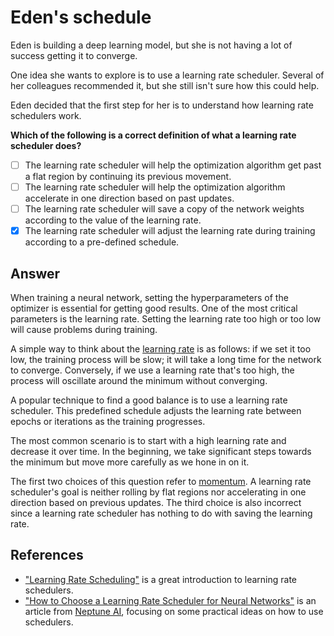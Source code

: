 # Eden's schedule

Eden is building a deep learning model, but she is not having a lot of success getting it to converge.

One idea she wants to explore is to use a learning rate scheduler. Several of her colleagues recommended it, but she still isn't sure how this could help.

Eden decided that the first step for her is to understand how learning rate schedulers work.

**Which of the following is a correct definition of what a learning rate scheduler does?**

- [ ] The learning rate scheduler will help the optimization algorithm get past a flat region by continuing its previous movement.
- [ ] The learning rate scheduler will help the optimization algorithm accelerate in one direction based on past updates.
- [ ] The learning rate scheduler will save a copy of the network weights according to the value of the learning rate.
- [x] The learning rate scheduler will adjust the learning rate during training according to a pre-defined schedule.

## Answer

When training a neural network, setting the hyperparameters of the optimizer is essential for getting good results. One of the most critical parameters is the learning rate. Setting the learning rate too high or too low will cause problems during training.

A simple way to think about the [learning rate](https://en.wikipedia.org/wiki/Learning_rate) is as follows: if we set it too low, the training process will be slow; it will take a long time for the network to converge. Conversely, if we use a learning rate that's too high, the process will oscillate around the minimum without converging.

A popular technique to find a good balance is to use a learning rate scheduler. This predefined schedule adjusts the learning rate between epochs or iterations as the training progresses.

The most common scenario is to start with a high learning rate and decrease it over time. In the beginning, we take significant steps towards the minimum but move more carefully as we hone in on it.

The first two choices of this question refer to [momentum](https://en.wikipedia.org/wiki/Stochastic_gradient_descent#Momentum). A learning rate scheduler's goal is neither rolling by flat regions nor accelerating in one direction based on previous updates. The third choice is also incorrect since a learning rate scheduler has nothing to do with saving the learning rate.

## References

- ["Learning Rate Scheduling"](https://d2l.ai/chapter_optimization/lr-scheduler.html) is a great introduction to learning rate schedulers.
- ["How to Choose a Learning Rate Scheduler for Neural Networks"](https://neptune.ai/blog/how-to-choose-a-learning-rate-scheduler) is an article from [Neptune AI](https://neptune.ai/), focusing on some practical ideas on how to use schedulers.
